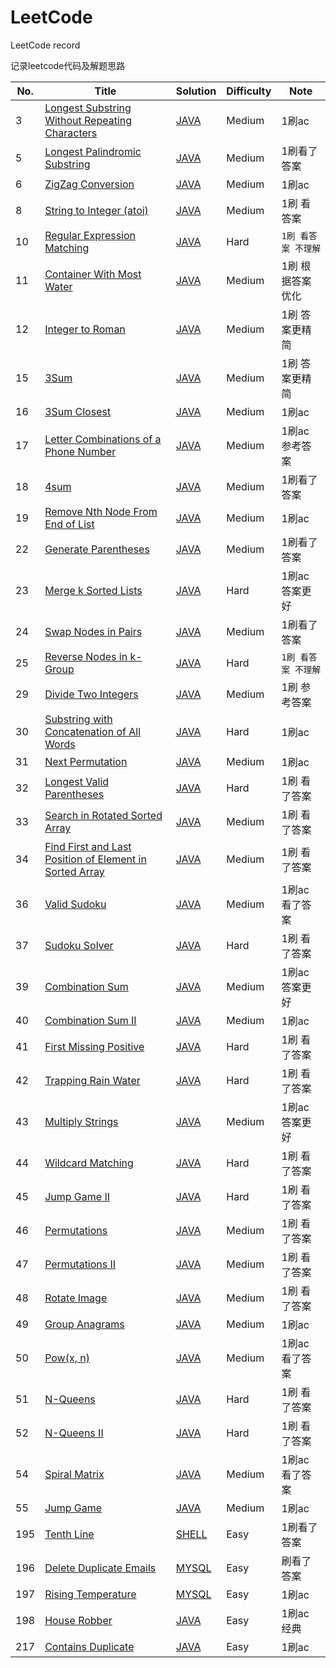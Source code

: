 # LeetCode
LeetCode record

记录leetcode代码及解题思路

|No.|Title|Solution|Difficulty|Note|
|---|---|---|---|---|
|3|[Longest Substring Without Repeating Characters](https://leetcode.com/problems/longest-substring-without-repeating-characters/description/)|[JAVA](https://github.com/Sunmit/LeetCode/blob/master/003.Longest%20Substring%20Without%20Repeating%20Characters/Solution.java)|Medium|1刷ac|
|5|[Longest Palindromic Substring](https://leetcode.com/problems/longest-palindromic-substring/description/)|[JAVA](https://github.com/Sunmit/LeetCode/blob/master/005.Longest%20Palindromic%20Substring/Solution.java)|Medium|1刷看了答案|
|6|[ZigZag Conversion](https://leetcode.com/problems/zigzag-conversion/description/)|[JAVA](https://github.com/Sunmit/LeetCode/blob/master/006.ZigZag%20Conversion/Solution2.java)|Medium|1刷ac|
|8|[String to Integer (atoi)](https://leetcode.com/problems/regular-expression-matching/description/)|[JAVA](https://github.com/Sunmit/LeetCode/blob/master/008.String%20to%20Integer%20-atoi/Solution.java)|Medium|1刷 看答案|
|10|[Regular Expression Matching](https://leetcode.com/problems/string-to-integer-atoi/description/)|[JAVA](https://github.com/Sunmit/LeetCode/blob/master/010.Regular%20Expression%20Matching/Solution.java)|Hard|`1刷 看答案 不理解`|
|11|[Container With Most Water](https://leetcode.com/problems/container-with-most-water/description/)|[JAVA](https://github.com/Sunmit/LeetCode/blob/master/011.Container%20With%20Most%20Water/Solution2.java)|Medium|1刷 根据答案优化|
|12|[Integer to Roman](https://leetcode.com/problems/integer-to-roman/description/)|[JAVA](https://github.com/Sunmit/LeetCode/blob/master/012.Integer%20to%20Roman/Solution.java)|Medium|1刷 答案更精简|
|15|[3Sum](https://leetcode.com/problems/3sum/description/)|[JAVA](https://github.com/Sunmit/LeetCode/blob/master/015.3Sum/Solution.java)|Medium|1刷 答案更精简|
|16|[3Sum Closest](https://leetcode.com/problems/3sum-closest/description/)|[JAVA](https://github.com/Sunmit/LeetCode/blob/master/016.3Sum%20Closest/Solution.java)|Medium|1刷ac|
|17|[Letter Combinations of a Phone Number](https://leetcode.com/problems/letter-combinations-of-a-phone-number/description/)|[JAVA](https://github.com/Sunmit/LeetCode/blob/master/017.Letter%20Combinations%20of%20a%20Phone%20Number/Solution.java)|Medium|1刷ac 参考答案|
|18|[4sum](https://leetcode.com/problems/4sum/)|[JAVA](https://github.com/Sunmit/LeetCode/blob/master/018.4Sum/Solution.java)|Medium|1刷看了答案|
|19|[Remove Nth Node From End of List](https://leetcode.com/problems/remove-nth-node-from-end-of-list/)|[JAVA](https://github.com/Sunmit/LeetCode/blob/master/019.Remove%20Nth%20Node%20From%20End%20of%20List/Solution2.java)|Medium|1刷ac|
|22|[Generate Parentheses](https://leetcode.com/problems/generate-parentheses/)|[JAVA](https://github.com/Sunmit/LeetCode/blob/master/022.Generate%20Parentheses/Solution.java)|Medium|1刷看了答案|
|23|[Merge k Sorted Lists](https://leetcode.com/problems/merge-k-sorted-lists)|[JAVA](https://github.com/Sunmit/LeetCode/blob/master/023.Merge%20k%20Sorted%20Lists/Solution2.java)|Hard|1刷ac 答案更好|
|24|[Swap Nodes in Pairs](https://leetcode.com/problems/swap-nodes-in-pairs)|[JAVA](https://github.com/Sunmit/LeetCode/blob/master/024.Swap%20Nodes%20in%20Pairs/Solution.java)|Medium|1刷看了答案|
|25|[Reverse Nodes in k-Group](https://leetcode.com/problems/reverse-nodes-in-k-group/)|[JAVA](https://github.com/Sunmit/LeetCode/blob/master/025.Reverse%20Nodes%20in%20k-Group/Solution.java)|Hard|`1刷 看答案 不理解`|
|29|[Divide Two Integers](https://leetcode.com/problems/divide-two-integers/)|[JAVA](https://github.com/Sunmit/LeetCode/blob/master/029.Divide%20Two%20Integers/Solution.java)|Medium|1刷 参考答案|
|30|[Substring with Concatenation of All Words](https://leetcode.com/problems/substring-with-concatenation-of-all-words)|[JAVA](https://github.com/Sunmit/LeetCode/blob/master/030.Substring%20with%20Concatenation%20of%20All%20Words/Solution.java)|Hard|1刷ac|
|31|[Next Permutation](https://leetcode.com/problems/next-permutation)|[JAVA](https://github.com/Sunmit/LeetCode/blob/master/031.Next%20Permutation/Solution.java)|Medium|1刷ac|
|32|[Longest Valid Parentheses](https://leetcode.com/problems/longest-valid-parentheses/)|[JAVA](https://github.com/Sunmit/LeetCode/blob/master/032.Longest%20Valid%20Parentheses/Solution.java)|Hard|1刷 看了答案|
|33|[Search in Rotated Sorted Array](https://leetcode.com/problems/search-in-rotated-sorted-array/)|[JAVA](https://github.com/Sunmit/LeetCode/blob/master/033.Search%20in%20Rotated%20Sorted%20Array/Solution.java)|Medium|1刷 看了答案|
|34|[Find First and Last Position of Element in Sorted Array](https://leetcode.com/problems/find-first-and-last-position-of-element-in-sorted-array/)|[JAVA](https://github.com/Sunmit/LeetCode/blob/master/034.Find%20First%20and%20Last%20Position%20of%20Element%20in%20Sorted%20Array/Solution.java)|Medium|1刷 看了答案|
|36|[Valid Sudoku](https://leetcode.com/problems/valid-sudoku/)|[JAVA](https://github.com/Sunmit/LeetCode/blob/master/036.Valid%20Sudoku/Solution2.java)|Medium|1刷ac 看了答案|
|37|[Sudoku Solver](https://leetcode.com/problems/sudoku-solver/)|[JAVA](https://github.com/Sunmit/LeetCode/blob/master/037.Sudoku%20Solver/Solution2.java)|Hard|1刷 看了答案|
|39|[Combination Sum](https://leetcode.com/problems/combination-sum/)|[JAVA](https://github.com/Sunmit/LeetCode/blob/master/039.Combination%20Sum/Solution2.java)|Medium|1刷ac 答案更好|
|40|[Combination Sum II](https://leetcode.com/problems/combination-sum-ii/)|[JAVA](https://github.com/Sunmit/LeetCode/blob/master/040.Combination%20Sum%20II/Solution2.java)|Medium|1刷ac|
|41|[First Missing Positive](https://leetcode.com/problems/first-missing-positive/)|[JAVA](https://github.com/Sunmit/LeetCode/blob/master/041.First%20Missing%20Positive/Solution.java)|Hard|1刷 看了答案|
|42|[Trapping Rain Water](https://leetcode.com/problems/trapping-rain-water/)|[JAVA](https://github.com/Sunmit/LeetCode/blob/master/042.Trapping%20Rain%20Water/Solution.java)|Hard|1刷 看了答案|
|43|[Multiply Strings](https://leetcode.com/problems/multiply-strings/)|[JAVA](https://github.com/Sunmit/LeetCode/blob/master/043.Multiply%20Strings/Solution2.java)|Medium|1刷ac 答案更好|
|44|[Wildcard Matching](https://leetcode.com/problems/wildcard-matching/)|[JAVA](https://github.com/Sunmit/LeetCode/blob/master/044.Wildcard%20Matching/Solution.java)|Hard|1刷 看了答案|
|45|[Jump Game II](https://leetcode.com/problems/jump-game-ii/)|[JAVA](https://github.com/Sunmit/LeetCode/blob/master/045.Jump%20Game%20II/Solution.java)|Hard|1刷 看了答案|
|46|[Permutations](https://leetcode.com/problems/permutations/)|[JAVA](https://github.com/Sunmit/LeetCode/blob/master/046.Permutations/Solution.java)|Medium|1刷 看了答案|
|47|[Permutations II](https://leetcode.com/problems/permutations-ii/)|[JAVA](https://github.com/Sunmit/LeetCode/blob/master/047.Permutations%20II/Solution.java)|Medium|1刷 看了答案|
|48|[Rotate Image](https://leetcode.com/problems/rotate-image/)|[JAVA](https://github.com/Sunmit/LeetCode/blob/master/048.Rotate%20Image/Solution.java)|Medium|1刷 看了答案|
|49|[Group Anagrams](https://leetcode.com/problems/group-anagrams/)|[JAVA](https://github.com/Sunmit/LeetCode/blob/master/049.Group%20Anagrams/Solution.java)|Medium|1刷ac|
|50|[Pow(x, n)](https://leetcode.com/problems/powx-n/)|[JAVA](https://github.com/Sunmit/LeetCode/blob/master/050.Pow-x-%20n/Solution.java)|Medium|1刷ac 看了答案|
|51|[N-Queens](https://leetcode.com/problems/n-queens/)|[JAVA](https://github.com/Sunmit/LeetCode/blob/master/051.N-Queens/Solution.java)|Hard|1刷 看了答案|
|52|[N-Queens II](https://leetcode.com/problems/n-queens-ii/)|[JAVA](https://github.com/Sunmit/LeetCode/blob/master/052.N-Queens%20II/Solution.java)|Hard|1刷 看了答案|
|54|[Spiral Matrix](https://leetcode.com/problems/spiral-matrix/)|[JAVA](https://github.com/Sunmit/LeetCode/blob/master/054.Spiral%20Matrix/Solution.java)|Medium|1刷ac 看了答案|
|55|[Jump Game](https://leetcode.com/problems/jump-game/)|[JAVA](https://github.com/Sunmit/LeetCode/blob/master/055.Jump%20Game/Solution.java)|Medium|1刷ac|
|195|[Tenth Line](https://leetcode.com/problems/tenth-line/description/)|[SHELL](https://github.com/Sunmit/LeetCode/blob/master/195.Tenth%20Line/solution.sh)|Easy|1刷看了答案|
|196|[Delete Duplicate Emails](https://leetcode.com/problems/delete-duplicate-emails/description/)|[MYSQL](https://github.com/Sunmit/LeetCode/tree/master/196.Delete%20Duplicate%20Emails)|Easy|刷看了答案|
|197|[Rising Temperature](https://leetcode.com/problems/rising-temperature/description/)|[MYSQL](https://github.com/Sunmit/LeetCode/blob/master/197.Rising%20Temperature/SQL.sql)|Easy|1刷ac|
|198|[House Robber](https://leetcode.com/problems/house-robber/description/)|[JAVA](https://github.com/Sunmit/LeetCode/blob/master/198.House%20Robber/Solution1.java)|Easy|1刷ac 经典|
|217|[Contains Duplicate](https://leetcode.com/problems/contains-duplicate/description/)|[JAVA](https://github.com/Sunmit/LeetCode/blob/master/217.Contains%20Duplicate/Solution.java)|Easy|1刷ac|


